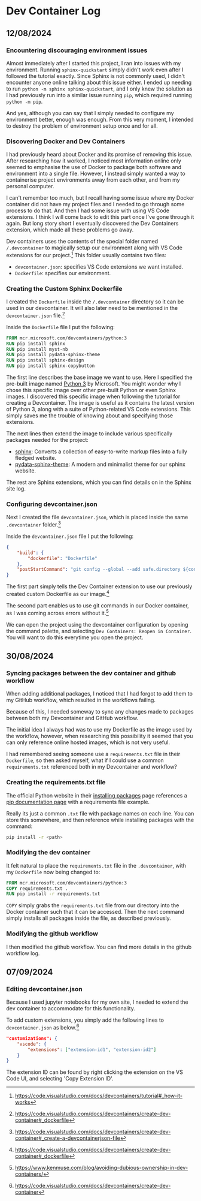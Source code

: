 # Dev Container Log

## 12/08/2024

### Encountering discouraging environment issues

Almost immediately after I started this project, I ran into issues with my environment. Running `sphinx-quickstart` simply didn't work even after I followed the tutorial exactly. Since Sphinx is not commonly used, I didn't encounter anyone online talking about this issue either. I ended up needing to run `python -m sphinx sphinx-quickstart`, and I only knew the solution as I had previously run into a similar issue running `pip`, which required running `python -m pip`.

And yes, although you can say that I simply needed to configure my environment better, enough was enough. From this very moment, I intended to destroy the problem of environment setup once and for all.

### Discovering Docker and Dev Containers

I had previously heard about Docker and its promise of removing this issue. After researching how it worked, I noticed most information online only seemed to emphasise the use of Docker to package both software and environment into a single file. However, I instead simply wanted a way to containerise project environments away from each other, and from my personal computer.

I can't remember too much, but I recall having some issue where my Docker container did not have my project files and I needed to go through some process to do that. And then I had some issue with using VS Code extensions. I think I will come back to edit this part once I've gone through it again. But long story short I eventually discovered the Dev Containers extension, which made all these problems go away.

Dev containers uses the contents of the special folder named `/.devcontainer` to magically setup our environment along with VS Code extensions for our project.[^devcontainers] This folder usually contains two files:

- `devcontainer.json`: specifies VS Code extensions we want installed.
- `Dockerfile`: specifies our environment.

[^devcontainers]: <https://code.visualstudio.com/docs/devcontainers/tutorial#_how-it-works>

### Creating the Custom Sphinx Dockerfile

I created the `Dockerfile` inside the `/.devcontainer` directory so it can be used in our devcontainer. It will also later need to be mentioned in the `devcontainer.json` file.[^devcontainer-dockerfile]

[^devcontainer-dockerfile]: <https://code.visualstudio.com/docs/devcontainers/create-dev-container#_dockerfile>

Inside the `Dockerfile` file I put the following:

```dockerfile
FROM mcr.microsoft.com/devcontainers/python:3
RUN pip install sphinx
RUN pip install myst-nb
RUN pip install pydata-sphinx-theme
RUN pip install sphinx-design
RUN pip install sphinx-copybutton
```

The first line describes the base image we want to use. Here I specified the pre-built image named [Python 3](https://github.com/devcontainers/images/tree/main/src/python) by Microsoft. You might wonder why I chose this specific image over other pre-built Python or even Sphinx images. I discovered this specific image when following the tutorial for creating a Devcontainer. The image is useful as it contains the latest version of Python 3, along with a suite of Python-related VS Code extensions. This simply saves me the trouble of knowing about and specifying those extensions.

The next lines then extend the image to include various specifically packages needed for the project:

- [sphinx](https://www.sphinx-doc.org/en/master/index.html): Converts a collection of easy-to-write markup files into a fully fledged website.
- [pydata-sphinx-theme](https://pydata-sphinx-theme.readthedocs.io/en/stable/): A modern and minimalist theme for our sphinx website.

The rest are Sphinx extensions, which you can find details on in the Sphinx site log.

### Configuring devcontainer.json

Next I created the file `devcontainer.json`, which is placed inside the same `.devcontainer` folder.[^devcontainer-devcontainer.json]

[^devcontainer-devcontainer.json]: <https://code.visualstudio.com/docs/devcontainers/create-dev-container#_create-a-devcontainerjson-file>

Inside the `devcontainer.json` file I put the following:

```json
{
    "build": {
        "dockerfile": "Dockerfile"
    },
    "postStartCommand": "git config --global --add safe.directory ${containerWorkspaceFolder}"
}
```

The first part simply tells the Dev Container extension to use our previously created custom Dockerfile as our image.[^devcontainer-dockerfile]

The second part enables us to use git commands in our Docker container, as I was coming across errors without it.[^devcontainer-git]

[^devcontainer-git]: <https://www.kenmuse.com/blog/avoiding-dubious-ownership-in-dev-containers/>

We can open the project using the devcontainer configuration by opening the command palette, and selecting `Dev Containers: Reopen in Container`. You will want to do this everytime you open the project.

## 30/08/2024

### Syncing packages between the dev container and github workflow

When adding additional packages, I noticed that I had forgot to add them to my GitHub workflow, which resulted in the workflows failing.

Because of this, I needed someway to sync any changes made to packages between both my Devcontainer and GitHub workflow.

The initial idea I always had was to use my Dockerfile as the image used by the workflow, however, when researching this possibility it seemed that you can only reference online hosted images, which is not very useful.

I had remembered seeing someone use a `requirements.txt` file in their `Dockerfile`, so then asked myself, what if I could use a common `requirements.txt` referenced both in my Devcontainer and workflow?

### Creating the requirements.txt file

The official Python website in their [installing packages](https://packaging.python.org/en/latest/tutorials/installing-packages/) page references a [pip documentation page](https://pip.pypa.io/en/latest/user_guide/#requirements-files) with a requirements file example.

Really its just a common `.txt` file with package names on each line. You can store this somewhere, and then reference while installing packages with the command:

```bash
pip install -r <path>
```

### Modifying the dev container

It felt natural to place the `requirements.txt` file in the `.devcontainer`, with my `Dockerfile` now being changed to:

```dockerfile
FROM mcr.microsoft.com/devcontainers/python:3
COPY requirements.txt .
RUN pip install -r requirements.txt
```

`COPY` simply grabs the `requirements.txt` file from our directory into the Docker container such that it can be accessed. Then the next command simply installs all packages inside the file, as described previously.

### Modifying the github workflow

I then modified the github workflow. You can find more details in the github workflow log.

## 07/09/2024

### Editing devcontainer.json

Because I used jupyter notebooks for my own site, I needed to extend the dev container to accommodate for this functionality.

To add custom extensions, you simply add the following lines to `devcontainer.json` as below.[^custom-extensions]

[^custom-extensions]: https://code.visualstudio.com/docs/devcontainers/create-dev-container

```json
"customizations": {
    "vscode": {
        "extensions": ["extension-id1", "extension-id2"]
    }
}
```

The extension ID can be found by right clicking the extension on the VS Code UI, and selecting 'Copy Extension ID'.
